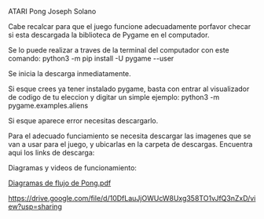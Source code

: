 ATARI Pong 
Joseph Solano 

Cabe recalcar para que el juego funcione adecuadamente porfavor checar si esta descargada la biblioteca de Pygame en el computador. 

Se lo puede realizar a traves de la terminal del computador con este comando: python3 -m pip install -U pygame --user 

Se inicia la descarga inmediatamente. 

Si esque crees ya tener instalado pygame, basta con entrar al visualizador de codigo de tu eleccion y digitar un simple ejemplo: python3 -m pygame.examples.aliens

Si esque aparece error necesitas descargarlo. 

Para el adecuado funciamiento se necesita descargar las imagenes que se van a usar para el juego, y ubicarlas en la carpeta de descargas. 
Encuentra aqui los links de descarga: 


Diagramas y videos de funcionamiento: 

[Diagramas de flujo de Pong.pdf](https://github.com/user-attachments/files/15523793/Diagramas.de.flujo.de.Pong.pdf)

https://drive.google.com/file/d/10DfLauJjOWUcW8Uxg358TO1vJfQ3nZxD/view?usp=sharing
